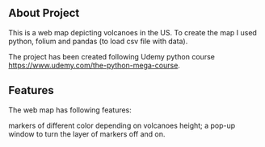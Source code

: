 ## About Project

This is a web map depicting volcanoes in the US.
To create the map I used python, folium and pandas (to load csv file with data).

The project has been created following Udemy python course  https://www.udemy.com/the-python-mega-course.

## Features
The web map has following features:

markers of different color depending on volcanoes height;
a pop-up window to turn the layer of markers off and on.
